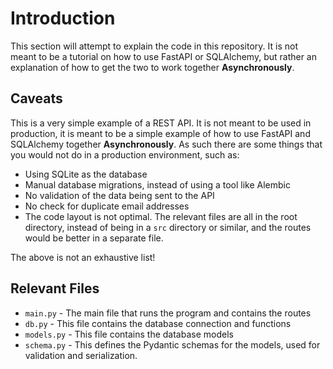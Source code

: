 # Introduction

This section will attempt to explain the code in this repository. It is not
meant to be a tutorial on how to use FastAPI or SQLAlchemy, but rather an
explanation of how to get the two to work together **Asynchronously**.

## Caveats

This is a very simple example of a REST API. It is not meant to be used in
production, it is meant to be a simple example of how to use FastAPI and
SQLAlchemy together **Asynchronously**. As such there are some things that you
would
not do in a production environment, such as:

- Using SQLite as the database
- Manual database migrations, instead of using a tool like Alembic
- No validation of the data being sent to the API
- No check for duplicate email addresses
- The code layout is not optimal. The relevant files are all in the root
  directory, instead of being in a `src` directory or similar, and the routes
  would be better in a separate file.

The above is not an exhaustive list!

## Relevant Files

- `main.py` - The main file that runs the program and contains the routes
- `db.py` - This file contains the database connection and functions
- `models.py` - This file contains the database models
- `schema.py` - This defines the Pydantic schemas for the models, used for
  validation and serialization.
